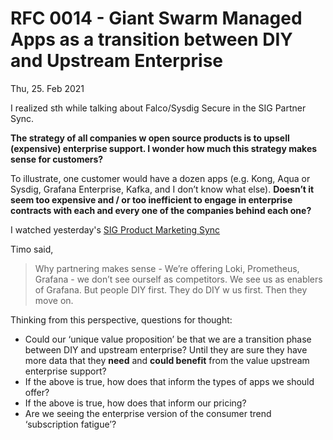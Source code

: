 # RFC 0014 - Giant Swarm Managed Apps as a transition between DIY and Upstream Enterprise 

Thu, 25. Feb 2021

I realized sth while talking about Falco/Sysdig Secure in the SIG Partner Sync.

**The strategy of all companies w open source products is to upsell (expensive) enterprise support. I wonder how much this strategy makes sense for customers?**

To illustrate, one customer would have a dozen apps (e.g. Kong, Aqua or Sysdig, Grafana Enterprise, Kafka, and I don’t know what else). **Doesn’t it seem too expensive and / or too inefficient to engage in enterprise contracts with each and every one of the companies behind each one?**

I watched yesterday's [SIG Product Marketing Sync](https://gigantic.slack.com/archives/C95NTB55M/p1614169617017800?thread_ts=1614158491.014600&cid=C95NTB55M)

Timo said,

> Why partnering makes sense - We’re offering Loki, Prometheus, Grafana - we don’t see ourself as competitors. We see us as enablers of Grafana. But people DIY first. They do DIY w us first. Then they move on.

Thinking from this perspective, questions for thought:

- Could our ‘unique value proposition’ be that we are a transition phase between DIY and upstream enterprise? Until they are sure they have more data that they **need** and **could benefit** from the value upstream enterprise support?
- If the above is true, how does that inform the types of apps we should offer?
- If the above is true, how does that inform our pricing?
- Are we seeing the enterprise version of the consumer trend ‘subscription fatigue’?

